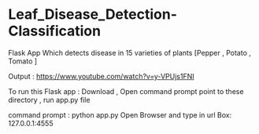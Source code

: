 # Leaf_Disease_Detection-Classification
Flask App Which detects disease in 15 varieties of plants [Pepper , Potato , Tomato ]


Output : https://www.youtube.com/watch?v=y-VPUjs1FNI

To run this Flask app : Download , Open command prompt point to these directory , run app.py file

command prompt : python app.py
Open Browser and type in url Box: 127.0.0.1:4555
